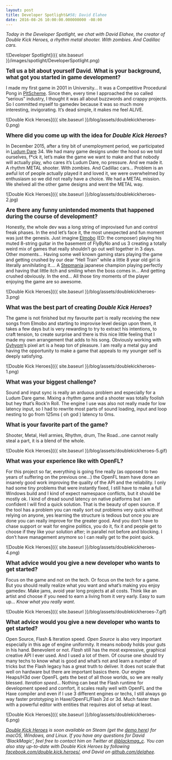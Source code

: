 ```yaml
---
layout: post
title: Developer Spotlight&#58; David Elahee
date: 2016-08-26 10:00:00.000000000 -08:00
---
```


_Today in the Developer Spotlight, we chat with David Elahee, the creator of Double Kick Heroes, a rhythm metal shooter. With zombies. And Cadillac cars._

![Developer Spotlight]({{ site.baseurl }}/images/spotlight/DeveloperSpotlight.png)

<span style="font-size: 120%">**Tell us a bit about yourself David. What is your background, what got you started in game development?**</span>

I made my first game in 2001 in University… It was a Competitive Procedural Pong in [PltScheme](https://en.wikipedia.org/wiki/Racket_(programming_language)). Since then, every time I approached the so called “serious” industry, I thought it was all about buzzwords and crappy projects. So I committed myself to gamedev because it was so much more interesting, invigorating. It’s dead simple, it makes me feel ALIVE.

![Double Kick Heroes]({{ site.baseurl }}/blog/assets/doublekickheroes-0.png)

<span style="font-size: 120%">**Where did you come up with the idea for _Double Kick Heroes_?**</span>

In December 2015, after a tiny bit of unemployment period, we participated in [Ludum Dare](http://ludumdare.com/compo/) 34. We had many game designs under the hood so we told ourselves, f*ck it, let’s make the game we want to make and that nobody will actually play, who cares it’s Ludum Dare, no pressure.
And we made it. A rhythm METAL shooter. With zombies. And Cadillac cars...
Problem is an awful lot of people actually played it and loved it, we were overwhelmed by enthusiasm so we did not really have a choice. We had a METAL mission. We shelved all the other game designs and went the METAL way.

![Double Kick Heroes]({{ site.baseurl }}/blog/assets/doublekickheroes-2.jpg)

<span style="font-size: 120%">**Are there any funny unintended moments that happened during the course of development?**</span>

Honestly, the whole dev was a long string of improvised fun and control freak phases. In the end let’s face it, the most unexpected and fun moment was just the genesis. Just imagine [Elmobo](https://en.wikipedia.org/wiki/Fr%C3%A9d%C3%A9ric_Motte) (ED: the composer) playing his muted 8-string guitar in the basement of FlyByNo and us 3 creating a totally weird mix of games that really shouldn’t go out well together in 3 days. 
Other moments… Having some well known gaming stars playing the game and getting crushed by our dear “Hell Train” while a little 8 year old girl is literally annihilating it…. 
A [Stepmania](https://en.wikipedia.org/wiki/StepMania) japanese champion playing perfectly and having that little itch and smiling when the boss comes in… And getting crushed obviously.
In the end… All those tiny moments of the player enjoying the game are so awesome.

![Double Kick Heroes]({{ site.baseurl }}/blog/assets/doublekickheroes-3.png)

<span style="font-size: 120%">**What was the best part of creating _Double Kick Heroes_?**</span>

The game is not finished but my favourite part is really receiving the new songs from Elmobo and starting to improvise level design upon them, it takes a few days but is very rewarding to try to extract his intentions, to craft tension, to create surprise and there is this nice little feeling that I made my own arrangement that adds to his song. Obviously working with [Gyhyom](http://gyhyom.tumblr.com/)’s pixel art is a heap ton of pleasure. I am really a metal guy and having the opportunity to make a game that appeals to my younger self is deeply satisfying.

![Double Kick Heroes]({{ site.baseurl }}/blog/assets/doublekickheroes-1.png)

<span style="font-size: 120%">**What was your biggest challenge?**</span>

Sound and input sync is really an arduous problem and especially for a Ludum Dare game. Mixing a rhythm game and a shooter was totally foolish but hey that’s Rock’n Roll. The engine I use was also not really made for low latency input, so I had to rewrite most parts of sound loading, input and loop nesting to go from 125ms ( oh god )  latency to 0ms.

<span style="font-size: 120%">**What is your favorite part of the game?**</span>

Shooter, Metal, Hell armies, Rhythm, drum, The Road...one cannot really steal a part, it is a blend of the whole. 

![Double Kick Heroes]({{ site.baseurl }}/blog/assets/doublekickheroes-5.gif)

<span style="font-size: 120%">**What was your experience like with OpenFL?**</span>

For this project so far, everything is going fine really (as opposed to two years of suffering on the previous one…) the OpenFL team have done an insanely good work improving the quality of the API and the reliability. I only had some tiny problems that were instantly fixed, I still have to make a full Windows build and I kind of expect namespace conflicts, but it should be mostly ok. I kind of dread sound latency on native platforms but I am confident I will find a quick solution.
That is the beauty of open source. If the tool has a problem you can really sort out problems very quick without relying on anyone, yes learning the structure is tedious but once you are done you can really improve for the greater good. And you don’t have to chase support or wait for engine politics, you do it, fix it and people get to choose if they like your solution after; in parallel not before and blocking. I don’t have management anymore so I can really get to the point quick.

![Double Kick Heroes]({{ site.baseurl }}/blog/assets/doublekickheroes-4.png)

<span style="font-size: 120%">**What advice would you give a new developer who wants to get started?**</span>

Focus on the game and not on the tech. Or focus on the tech for a game. But you should really realize what you want and what’s making you enjoy gamedev. Make jams, avoid year long projects at all costs. Think like an artist and choose if you need to earn a living from it very early.
Easy to sum up... _Know what you really want_.

![Double Kick Heroes]({{ site.baseurl }}/blog/assets/doublekickheroes-7.gif)

<span style="font-size: 120%">**What advice would you give a new developer who wants to get started?**</span>

Open Source, Flash & Iteration speed. 
_Open Source_ is also very important especially in this age of engine uniformity. It means nobody holds your guts in his hand. Benevolent or not.
_Flash_ still has the most expressive, graphical creative API I ever used. And I used a lot of them. Of course one should try many techs to know what is good and what’s not and learn a number of tricks but the Flash legacy has a great truth to deliver. It does not scale that well on hardware but there are important basics there. Our engine Heaps/H3d over OpenFL gets the best of all those worlds, so we are really blessed.
_Iteration speed_... Nothing can beat the Flash runtime for development speed and comfort, it scales really well with OpenFL and the Haxe compiler and even if I use 3 different engines or techs, I still always go way faster prototyping in Haxe/OpenFL/Flash 2d or 3d. Much faster than with a powerful editor with entities that requires alot of setup at least.

![Double Kick Heroes]({{ site.baseurl }}/blog/assets/doublekickheroes-6.png)

_[Double Kick Heroes](http://www.doublekickheroes.rocks) is soon available on Steam (get the [demo here](https://steamcommunity.com/sharedfiles/filedetails/?id=650407962)) for macOS, Windows, and Linux. If you have any questions for David 'BlackMagic', feel free to contact him on Twitter at [@blackmag_c](http://www.twitter.com/blackmag_c). You can also stay up-to-date with Double Kick Heroes by following [facebook.com/double.kick.heroes/](https://www.facebook.com/double.kick.heroes/), and David on [github.com/delahee](http://www.github.com/delahee)._
